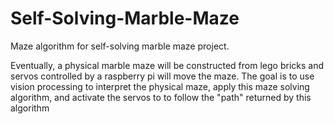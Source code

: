 # Self-Solving-Marble-Maze

Maze algorithm for self-solving marble maze project.

Eventually, a physical marble maze will be constructed from lego bricks and servos controlled by a raspberry pi will move the maze.
The goal is to use vision processing to interpret the physical maze, apply this maze solving algorithm, and activate the servos to to follow the "path" returned by this algorithm
